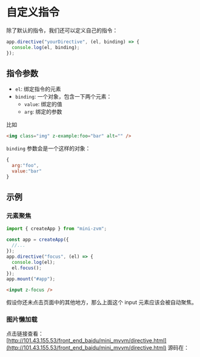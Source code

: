 # 自定义指令

除了默认的指令，我们还可以定义自己的指令：

```javascript
app.directive("yourDirective", (el, binding) => {
  console.log(el, binding);
});
```

## 指令参数

- `el`: 绑定指令的元素
- `binding`: 一个对象，包含一下两个元素：
  - `value`: 绑定的值
  - `arg`: 绑定的参数

比如

```html
<img class="img" z-example:foo="bar" alt="" />
```

`binding` 参数会是一个这样的对象：

```javascript
{
  arg:"foo",
  value:"bar"
}
```

## 示例

### 元素聚焦

```javascript
import { createApp } from "mini-zvm";

const app = createApp({
  //...
});
app.directive("focus", (el) => {
  console.log(el);
  el.focus();
});
app.mount("#app");
```

```html
<input z-focus />
```

假设你还未点击页面中的其他地方，那么上面这个 input 元素应该会被自动聚焦。

### 图片懒加载

点击链接查看：[http://101.43.155.53/front_end_baidu/mini_mvvm/directive.html](http://101.43.155.53/front_end_baidu/mini_mvvm/directive.html)
源码在：
